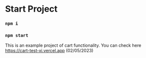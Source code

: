 # Start Project

### `npm i`

### `npm start`

This is an example project of cart functionality. You can check here https://cart-test-xi.vercel.app (02/05/2023)
